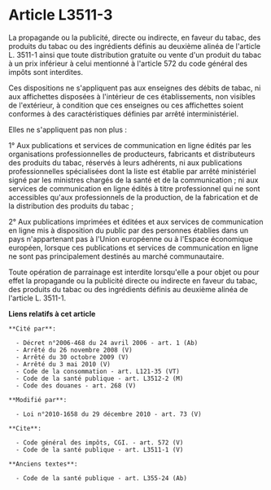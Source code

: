 # Article L3511-3

La propagande ou la publicité, directe ou indirecte, en faveur du tabac, des produits du tabac ou des ingrédients définis au
deuxième alinéa de l'article L. 3511-1 ainsi que toute distribution gratuite ou vente d'un produit du tabac à un prix
inférieur à celui mentionné à l'article 572 du code général des impôts sont interdites. 

Ces dispositions ne s'appliquent pas aux enseignes des débits de tabac, ni aux affichettes disposées à l'intérieur de ces
établissements, non visibles de l'extérieur, à condition que ces enseignes ou ces affichettes soient conformes à des
caractéristiques définies par arrêté interministériel. 

Elles ne s'appliquent pas non plus : 

1° Aux publications et services de communication en ligne édités par les organisations professionnelles de producteurs,
fabricants et distributeurs des produits du tabac, réservés à leurs adhérents, ni aux publications professionnelles
spécialisées dont la liste est établie par arrêté ministériel signé par les ministres chargés de la santé et de la
communication ; ni aux services de communication en ligne édités à titre professionnel qui ne sont accessibles qu'aux
professionnels de la production, de la fabrication et de la distribution des produits du tabac ; 

2° Aux publications imprimées et éditées et aux services de communication en ligne mis à disposition du public par des
personnes établies dans un pays n'appartenant pas à l'Union européenne ou à l'Espace économique européen, lorsque ces
publications et services de communication en ligne ne sont pas principalement destinés au marché communautaire. 

Toute opération de parrainage est interdite lorsqu'elle a pour objet ou pour effet la propagande ou la publicité directe ou
indirecte en faveur du tabac, des produits du tabac ou des ingrédients définis au deuxième alinéa de l'article L. 3511-1.

**Liens relatifs à cet article**

	**Cité par**:

	  - Décret n°2006-468 du 24 avril 2006 - art. 1 (Ab)
	  - Arrêté du 26 novembre 2008 (V)
	  - Arrêté du 30 octobre 2009 (V)
	  - Arrêté du 3 mai 2010 (V)
	  - Code de la consommation - art. L121-35 (VT)
	  - Code de la santé publique - art. L3512-2 (M)
	  - Code des douanes - art. 268 (V)

	**Modifié par**:

	  - Loi n°2010-1658 du 29 décembre 2010 - art. 73 (V)

	**Cite**:

	  - Code général des impôts, CGI. - art. 572 (V)
	  - Code de la santé publique - art. L3511-1 (V)

	**Anciens textes**:

	  - Code de la santé publique - art. L355-24 (Ab)
